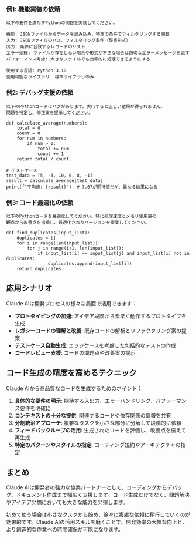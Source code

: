 ### 例1: 機能実装の依頼

```
以下の要件を満たすPythonの関数を実装してください。

機能: JSONファイルからデータを読み込み、特定の条件でフィルタリングする関数
入力: JSONファイルのパス、フィルタリング条件（辞書形式）
出力: 条件に合致するレコードのリスト
エラー処理: ファイルが存在しない場合や形式が不正な場合は適切なエラーメッセージを返す
パフォーマンス考慮: 大きなファイルでも効率的に処理できるようにする

使用する言語: Python 3.10
使用可能なライブラリ: 標準ライブラリのみ
```

### 例2: デバッグ支援の依頼

```
以下のPythonコードにバグがあります。実行すると正しい結果が得られません。
問題を特定し、修正案を提示してください。

def calculate_average(numbers):
    total = 0
    count = 0
    for num in numbers:
        if num > 0:
            total += num
            count += 1
    return total / count

# テストケース
test_data = [5, -3, 10, 0, 8, -1]
result = calculate_average(test_data)
print(f"平均値: {result}")  # 7.67が期待値だが、異なる結果になる
```

### 例3: コード最適化の依頼

```
以下のPythonコードを最適化してください。特に処理速度とメモリ使用量の
観点から改善点を指摘し、最適化されたバージョンを提案してください。

def find_duplicates(input_list):
    duplicates = []
    for i in range(len(input_list)):
        for j in range(i+1, len(input_list)):
            if input_list[i] == input_list[j] and input_list[i] not in duplicates:
                duplicates.append(input_list[i])
    return duplicates
```

## 応用シナリオ

Claude AIは開発プロセスの様々な局面で活用できます：

- **プロトタイピングの加速**: アイデア段階から素早く動作するプロトタイプを生成
- **レガシーコードの理解と改善**: 既存コードの解析とリファクタリング案の提案
- **テストケース自動生成**: エッジケースを考慮した包括的なテストの作成
- **コードレビュー支援**: コードの問題点や改善案の提示

## コード生成の精度を高めるテクニック

Claude AIから高品質なコードを生成するためのポイント：

1. **具体的な要件の明示**: 期待する入出力、エラーハンドリング、パフォーマンス要件を明確に
2. **コンテキストの十分な提供**: 関連するコードや依存関係の情報を共有
3. **分割統治アプローチ**: 複雑なタスクを小さな部分に分解して段階的に依頼
4. **フィードバックループの活用**: 生成されたコードを評価し、改善点を伝えて再生成
5. **特定のパターンやスタイルの指定**: コーディング規約やアーキテクチャの指定

## まとめ

Claude AIは開発者の強力な協業パートナーとして、コーディングからデバッグ、ドキュメント作成まで幅広く支援します。コード生成だけでなく、問題解決やアイデア発想においても大きな威力を発揮します。

初めて使う場合は小さなタスクから始め、徐々に複雑な依頼に移行していくのが効果的です。Claude AIの活用スキルを磨くことで、開発効率の大幅な向上と、より創造的な作業への時間確保が可能になります。

